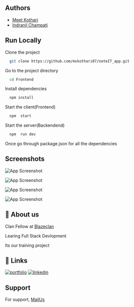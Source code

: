 
## Authors

- [Meet Kothari](https://github.com/mskothari07)
- [Indranil Champati](https://github.com/indranilchampati)


## Run Locally

Clone the project

```bash
  git clone https://github.com/mskothari07/noteIT_app.git
```

Go to the project directory

```bash
  cd Frontend
```

Install dependencies

```bash
  npm install
```

Start the client(Frontend)

```bash
  npm  start
```

Start the server(Backendend)

```bash
  npm  run dev
```
Once go through package.json for all the dependencies

## Screenshots

![App Screenshot](https://imgur.com/0QLku2J.jpeg)

![App Screenshot](https://imgur.com/8ZQCBOg.jpeg)

![App Screenshot](https://imgur.com/oVClpLR.jpeg)

![App Screenshot](https://imgur.com/ORnEzLe.jpeg)


## 🚀 About us
Clan Fellow at [Blazeclan](https://www.blazeclan.com/)

Learing Full Stack Devlopment 

Its our training project 
## 🔗 Links
[![portfolio](https://img.shields.io/badge/my_portfolio-000?style=for-the-badge&logo=ko-fi&logoColor=white)](https://mskothari.netlify.app/)
[![linkedin](https://img.shields.io/badge/linkedin-0A66C2?style=for-the-badge&logo=linkedin&logoColor=white)](https://www.linkedin.com/in/kothari-meet/)



## Support

For support, [MailUs](mailto:reachmsk@gmail.com) 

